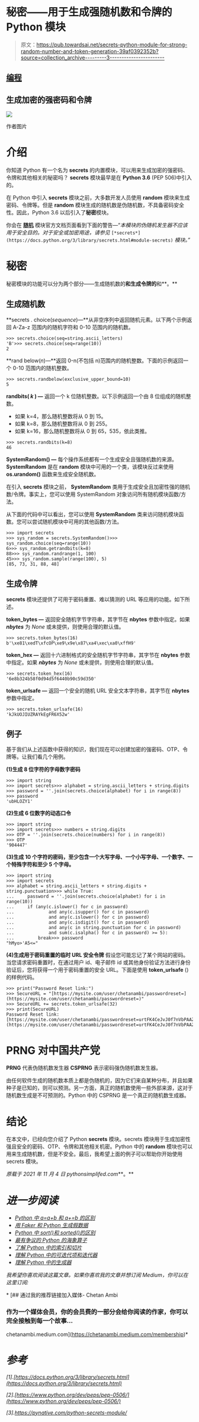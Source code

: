 # 秘密——用于生成强随机数和令牌的 Python 模块

> 原文：<https://pub.towardsai.net/secrets-python-module-for-strong-random-number-and-token-generation-39af0392352b?source=collection_archive---------3----------------------->

## [编程](https://towardsai.net/p/category/programming)

## 生成加密的强密码和令牌

![](img/c9d16bbe46a7200c4011c6223f1abe03.png)

作者图片

# 介绍

你知道 Python 有一个名为 **secrets** 的内置模块，可以用来生成加密的强密码、令牌和其他相关的秘密吗？ **secrets** 模块最早是在 **Python 3.6** (PEP 506)中引入的。

在 Python 中引入 **secrets** 模块之前，大多数开发人员使用 **random** 模块来生成密码、令牌等。但是 **random** 模块生成的随机数是伪随机数，不具备密码安全性。因此，Python 3.6 以后引入了**秘密**模块。

你会在 [**随机**](https://docs.python.org/3/library/random.html) 模块官方文档页面看到下面的警告—“*本模块的伪随机发生器不应该用于安全目的。对于安全或加密用途，请参见* `[*secrets*](https://docs.python.org/3/library/secrets.html#module-secrets)` *模块。”*

# 秘密

秘密模块的功能可以分为两个部分——生成随机数的**和生成令牌的**和**。**

## **生成随机数**

**secrets . choice(*sequence*)—**从非空序列中返回随机元素。以下两个示例返回 A-Za-z 范围内的随机字符和 0-10 范围内的随机数。

```
>>> secrets.choice(seq=string.ascii_letters)
'B'>>> secrets.choice(seq=range(10))
2
```

**rand below(*n*)—**返回 0-n(不包括 n)范围内的随机整数。下面的示例返回一个 0-10 范围内的随机整数。

```
>>> secrets.randbelow(exclusive_upper_bound=10)
5
```

**randbits( *k* ) —** 返回一个 k 位随机整数。以下示例返回一个由 8 位组成的随机整数。

*   如果 k=4，那么随机整数将从 0 到 15。
*   如果 k=8，那么随机整数将从 0 到 255。
*   如果 k=16，那么随机整数将从 0 到 65，535，依此类推。

```
>>> secrets.randbits(k=8)
46
```

**SystemRandom() —** 每个操作系统都有一个生成安全且强随机数的来源。 **SystemRandom** 是在 **random** 模块中可用的一个类，该模块反过来使用 **os.urandom()** 函数来生成安全随机数。

在引入 **secrets** 模块之前， **SystemRandom** 类用于生成安全且加密性强的随机数/令牌。事实上，您可以使用 SystemRandom 对象访问所有随机模块函数/方法。

从下面的代码中可以看出，您可以使用 **SystemRandom** 类来访问随机模块函数。您可以尝试随机模块中可用的其他函数/方法。

```
>>> import secrets
>>> sys_random = secrets.SystemRandom()>>> sys_random.choice(seq=range(10))
6>>> sys_random.getrandbits(k=8)
88>>> sys_random.randrange(1, 100)
45>>> sys_random.sample(range(100), 5)
[85, 73, 31, 88, 48]
```

## **生成令牌**

**secrets** 模块还提供了可用于密码重置、难以猜测的 URL 等应用的功能。如下所述。

**token_bytes —** 返回安全随机字节字符串，其字节在 **nbytes** 参数中指定。如果 ***nbytes*** 为 *None* 或未提供，则使用合理的默认值。

```
>>> secrets.token_bytes(16)
b'\xe81\xedT\xfcOP\xe9\x9e\x87\xa4\xec\xa0\xffH9'
```

**token_hex —** 返回十六进制格式的安全随机字节字符串，其字节在 **nbytes** 参数中指定。如果 ***nbytes*** 为 *None* 或未提供，则使用合理的默认值。

```
>>> secrets.token_hex(16)
'6e8b324b58f0d94d5f6440b90c59d350'
```

**token_urlsafe —** 返回一个安全的随机 URL 安全文本字符串，其字节在 **nbytes** 参数中指定。

```
>>> secrets.token_urlsafe(16)
'kJkUOJIUZRAYkEgFR6X52w'
```

## 例子

基于我们从上述函数中获得的知识，我们现在可以创建加密的强密码、OTP、令牌等。让我们看几个用例。

**(1)生成 8 位字符的字母数字密码**

```
>>> import string
>>> import secrets>>> alphabet = string.ascii_letters + string.digits
>>> password = ''.join(secrets.choice(alphabet) for i in range(8))
>>> password
'ubHLOZY1'
```

**(2)生成 6 位数字的动态口令**

```
>>> import string
>>> import secrets>>> numbers = string.digits
>>> OTP = ''.join(secrets.choice(numbers) for i in range(8))
>>> OTP
'904447'
```

**(3)生成 10 个字符的密码，至少包含一个大写字母、一个小写字母、一个数字、一个特殊字符和至少 5 个字母。**

```
>>> import string
>>> import secrets
>>> alphabet = string.ascii_letters + string.digits + string.punctuation>>> while True:
...     password = ''.join(secrets.choice(alphabet) for i in range(10))
...     if (any(c.islower() for c in password)
...             and any(c.isupper() for c in password)
...             and any(c.islower() for c in password)
...             and any(c.isdigit() for c in password)
...             and any(c in string.punctuation for c in password)
...             and sum(c.isalpha() for c in password) >= 5):
...         break>>> password
"hMyo>'A5<="
```

**(4)生成用于密码重置的临时 URL 安全令牌** 假设您可能忘记了某个网站的密码。当您请求密码重置时，在通过用户 id、电子邮件 id 或其他身份验证方法进行身份验证后，您将获得一个用于密码重置的安全 URL。下面是使用 **token_urlsafe** ()的样例代码。

```
>>> print("Password Reset link:")
>>> SecureURL = "[https://mysite.com/user/chetanambi/passwordreset=](https://mysite.com/user/chetanambi/passwordreset=)"
>>> SecureURL += secrets.token_urlsafe(32)
>>> print(SecureURL)
Password Reset link:
[https://mysite.com/user/chetanambi/passwordreset=urtFK4CeJvJ0f7nVbPAAZw](https://mysite.com/user/chetanambi/passwordreset=urtFK4CeJvJ0f7nVbPAAZw)
```

# PRNG 对中国共产党

**PRNG** 代表伪随机数发生器 **CSPRNG** 表示密码强伪随机数发生器。

由任何软件生成的随机数本质上都是伪随机的，因为它们来自某种分布，并且如果种子是已知的，则可以预测。另一方面，真正的随机数使用一些外部来源，这对于随机数生成是不可预测的。Python 中的 CSPRNG 是一个真正的随机数生成器。

# 结论

在本文中，已经向您介绍了 Python **secrets** 模块。secrets 模块用于生成加密性强且安全的密码、OTP、令牌和其他相关机密。Python 中的 **random** 模块也可以用来生成随机数，但是不安全。最后，我希望上面的例子可以帮助你开始使用 secrets 模块。

*原载于 2021 年 11 月 4 日 pythonsimplifed.com***。**

# *进一步阅读*

*   *[Python 中 a=a+b 和 a+=b 的区别](/the-difference-between-a-a-b-and-a-b-in-python-a7338d96e408)*
*   *[用 Faker 和 Python 生成假数据](https://pythonsimplified.com/generate-fake-data-using-faker-and-python/)*
*   *[Python 中 sort()和 sorted()的区别](https://pythonsimplified.com/difference-between-sort-and-sorted-in-python/)*
*   *[最有争议的 Python 的海象算子](https://pythonsimplified.com/the-most-controversial-python-walrus-operator/)*
*   *[了解 Python 中的索引和切片](https://pythonsimplified.com/understanding-indexing-and-slicing-in-python/)*
*   *[理解 Python 中的可迭代项和迭代器](https://pythonsimplified.com/making-sense-of-python-iterables-and-iterators/)*
*   *[理解 Python 中的生成器](https://pythonsimplified.com/understanding-generators-in-python/)*

*我希望你喜欢阅读这篇文章。如果你喜欢我的文章并想订阅 Medium，你可以在这里订阅:*

*[](https://chetanambi.medium.com/membership) [## 通过我的推荐链接加入媒体- Chetan Ambi

### 作为一个媒体会员，你的会员费的一部分会给你阅读的作家，你可以完全接触到每一个故事…

chetanambi.medium.com](https://chetanambi.medium.com/membership)* 

# *参考*

*[1].[https://docs.python.org/3/library/secrets.html](https://docs.python.org/3/library/secrets.html)*

*[2].[https://www.python.org/dev/peps/pep-0506/](https://www.python.org/dev/peps/pep-0506/)*

*[3].https://pynative.com/python-secrets-module/*